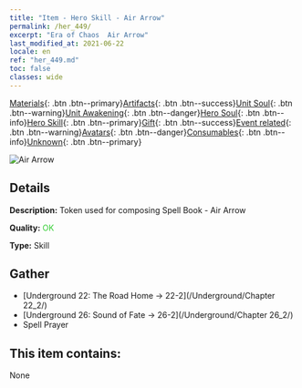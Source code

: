 ```yaml
---
title: "Item - Hero Skill - Air Arrow"
permalink: /her_449/
excerpt: "Era of Chaos  Air Arrow"
last_modified_at: 2021-06-22
locale: en
ref: "her_449.md"
toc: false
classes: wide
---
```

 [Materials](/Items/){: .btn .btn--primary}[Artifacts](/Items/Artifacts/){: .btn .btn--success}[Unit Soul](/Items/UnitSoul/){: .btn .btn--warning}[Unit Awakening](/Items/UnitAwakening/){: .btn .btn--danger}[Hero Soul](/Items/HeroSoul/){: .btn .btn--info}[Hero Skill](/Items/HeroSkill/){: .btn .btn--primary}[Gift](/Items/Gift/){: .btn .btn--success}[Event related](/Items/Events/){: .btn .btn--warning}[Avatars](/Items/Avatars/){: .btn .btn--danger}[Consumables](/Items/Consumables/){: .btn .btn--info}[Unknown](/Items/Unknown/){: .btn .btn--primary}

 ![Air Arrow](/images/t/ps_daqishenjian.png)

## Details
 **Description:** Token used for composing Spell Book - Air Arrow

 **Quality:** <span style="color: #32CD32">OK</span>

 **Type:** Skill

## Gather

*    [Underground 22: The Road Home -> 22-2](/Underground/Chapter 22_2/) 
*    [Underground 26: Sound of Fate -> 26-2](/Underground/Chapter 26_2/) 
*    Spell Prayer 

## This item contains:

  None

